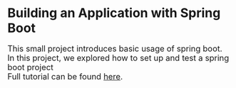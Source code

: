 <h1>Building an Application with Spring Boot</h1>
 
<font size="4">This small project introduces basic usage of spring boot.<br />
In this project, we explored how to set up and test a spring boot project</font> <br/>
<font size="4"> Full tutorial can be found [here](https://spring.io/guides/gs/spring-boot/).</font>
